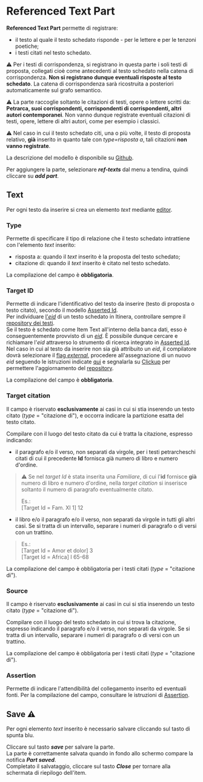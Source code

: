 # Referenced Text Part

**Referenced Text Part** permette di registrare:  
* il testo al quale il testo schedato risponde - per le lettere e per le tenzoni poetiche;  
* i testi citati nel testo schedato.

⚠️ Per i testi di corrispondenza, si registrano in questa parte i soli testi di proposta, collegati cioè come antecedenti al testo schedato nella catena di corrispondenza. **Non si registrano dunque eventuali risposte al testo schedato**. La catena di corrispondenza sarà ricostruita a posteriori automaticamente sul grafo semantico.  

⚠️ La parte raccoglie soltanto le citazioni di testi, opere o lettere scritti da: **Petrarca, suoi corrispondenti, corrispondenti di corrispondenti, altri autori contemporanei**. Non vanno dunque registrate eventuali citazioni di testi, opere, lettere di altri autori, come per esempio i classici.  

⚠️ Nel caso in cui il testo schedato citi, una o più volte, il testo di proposta relativo, **già** inserito in quanto tale con _type=risposta a_, tali citazioni **non vanno registrate**.

La descrizione del modello è disponibile su [Github](https://github.com/vedph/cadmus-itinera#referencedtextspart).

Per aggiungere la parte, selezionare **_ref-texts_** dal menu a tendina, quindi cliccare su **_add part_**.  

## Text
Per ogni testo da inserire si crea un elemento _text_ mediante [editor](Editor_Brick.md).  

### Type
Permette di specificare il tipo di relazione che il testo schedato intrattiene con l'elemento _text_ inserito:  
* risposta a: quando il _text_ inserito è la proposta del testo schedato;  
* citazione di: quando il _text_ inserito è citato nel testo schedato.  

La compilazione del campo è **obbligatoria**.

### Target ID
Permette di indicare l'identificativo del testo da inserire (testo di proposta o testo citato), secondo il modello [Asserted Id](Asserted_Ids_Brick.md).  
Per individuare [l'_eid_](identifiers.md) di un testo schedato in Itinera, controllare sempre il [repository dei testi](repository.md).  
Se il testo è schedato come Item Text all'interno della banca dati, esso è conseguentemente provvisto di un [_eid_](identifiers.md). È possibile dunque cercare e richiamare l'_eid_ attraverso lo strumento di ricerca integrato in [Asserted Id](Asserted_Ids_Brick.md#target).  
Nel caso in cui al testo da inserire non sia già attribuito un _eid_, il compilatore dovrà selezionare il [flag _external_](Asserted_Ids_Brick.md#altri-identificativi-itinera), procedere all'assegnazione di un nuovo _eid_ seguendo le istruzioni indicate [qui](identifiers.md) e segnalarla su [Clickup](https://clickup.com/) per permettere l'aggiornamento del [repository](repository.md).  

La compilazione del campo è **obbligatoria**.

### Target citation
Il campo è riservato **esclusivamente** ai casi in cui si stia inserendo un testo citato (_type_ = "citazione di"), e occorra indicare la partizione esatta del testo citato. 

Compilare con il luogo del testo citato da cui è tratta la citazione, espresso indicando:

- il paragrafo e/o il verso, non separati da virgole, per i testi petrarcheschi citati di cui il precedente **Id** fornisca già numero di libro e numero d'ordine.

> ⚠️ Se nel _target Id_ è stata inserita una _Familiare_, di cui l'**id** fornisce **già** numero di libro e numero d'ordine, nella _target citation_ si inserisce soltanto il numero di paragrafo eventualmente citato.
>
> Es.:   
> [Target Id = Fam. XI 1] 12  

  
- il libro e/o il paragrafo e/o il verso, non separati da virgole in tutti gli altri casi. Se si tratta di un intervallo, separare i numeri di paragrafo o di versi con un trattino.
  
 > Es.:  
 > [Target Id = Amor et dolor] 3  
 > [Target Id = Africa] I 65-68  

La compilazione del campo è obbligatoria per i testi citati (_type_ = "citazione di").

### Source
Il campo è riservato **esclusivamente** ai casi in cui si stia inserendo un testo citato (_type_ = "citazione di").  

Compilare con il luogo del testo schedato in cui si trova la citazione, espresso indicando il paragrafo e/o il verso, non separati da virgole. Se si tratta di un intervallo, separare i numeri di paragrafo o di versi con un trattino.   

La compilazione del campo è obbligatoria per i testi citati (_type_ = "citazione di").

### Assertion
Permette di indicare l'attendibilità del collegamento inserito ed eventuali fonti. Per la compilazione del campo, consultare le istruzioni di [Assertion](Assertion_Brick.md).  

## Save ⚠️ 
Per ogni elemento _text_ inserito è necessario salvare cliccando sul tasto di spunta blu.

Cliccare sul tasto **_save_** per salvare la parte.  
La parte è correttamente salvata quando in fondo allo schermo compare la notifica **_Part saved_**.  
Completato il salvataggio, cliccare sul tasto **_Close_** per tornare alla schermata di riepilogo dell'item.
